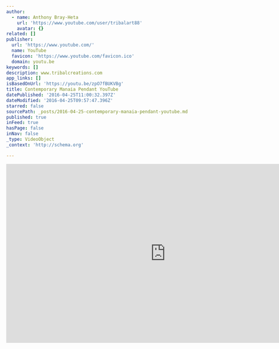 ```yaml
---
author:
  - name: Anthony Bray-Heta
    url: 'https://www.youtube.com/user/tribalart88'
    avatar: {}
related: []
publisher:
  url: 'https://www.youtube.com/'
  name: YouTube
  favicon: 'https://www.youtube.com/favicon.ico'
  domain: youtu.be
keywords: []
description: www.tribalcreations.com
app_links: []
isBasedOnUrl: 'https://youtu.be/zpO7fBUKVBg'
title: Contemporary Manaia Pendant YouTube
datePublished: '2016-04-25T11:00:32.397Z'
dateModified: '2016-04-25T09:57:47.396Z'
starred: false
sourcePath: _posts/2016-04-25-contemporary-manaia-pendant-youtube.md
published: true
inFeed: true
hasPage: false
inNav: false
_type: VideoObject
_context: 'http://schema.org'

---
```

<iframe src="https://cdn.embedly.com/widgets/media.html?src=https%3A%2F%2Fwww.youtube.com%2Fembed%2FzpO7fBUKVBg%3Ffeature%3Doembed&amp;url=https%3A%2F%2Fwww.youtube.com%2Fwatch%3Fv%3DzpO7fBUKVBg%26feature%3Dyoutu.be&amp;image=https%3A%2F%2Fi.ytimg.com%2Fvi%2FzpO7fBUKVBg%2Fhqdefault.jpg&amp;key=b7d04c9b404c499eba89ee7072e1c4f7&amp;type=text%2Fhtml&amp;schema=youtube" width="854" height="480" scrolling="no" frameborder="0" allowfullscreen="" style=""></iframe>